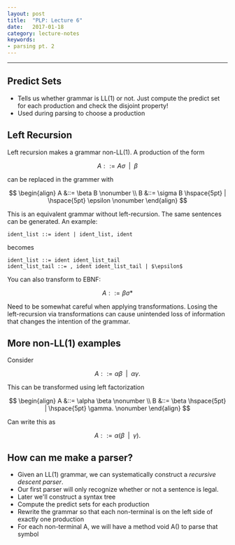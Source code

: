 ```yaml
---
layout: post
title:  "PLP: Lecture 6"
date:   2017-01-18
category: lecture-notes
keywords: 
- parsing pt. 2
---
```


<script type="text/javascript" async
  src="https://cdn.mathjax.org/mathjax/latest/MathJax.js?config=TeX-MML-AM_CHTML">
</script>

<script type="text/x-mathjax-config">
MathJax.Hub.Config({
  TeX: { equationNumbers: { autoNumber: "AMS" } },
  tex2jax: {inlineMath: [['$','$'], ['\\(','\\)']]}
});
</script>

---

## Predict Sets

* Tells us whether grammar is LL(1) or not. Just compute the predict set for each production and check the disjoint property!
* Used during parsing to choose a production

## Left Recursion

Left recursion makes a grammar non-LL(1). A production of the form

$$
A ::= A \sigma \hspace{5pt} | \hspace{5pt} \beta 
$$

can be replaced in the grammer with 

$$
\begin{align}
A &::= \beta B \nonumber \\
B &::= \sigma B \hspace{5pt} | \hspace{5pt} \epsilon \nonumber
\end{align}
$$

This is an equivalent grammar without left-recursion. The same sentences can be generated. 
An example: 

	ident_list ::= ident | ident_list, ident 

becomes

	ident_list ::= ident ident_list_tail
	ident_list_tail ::= , ident ident_list_tail | $\epsilon$

You can also transform to EBNF: 

$$
A ::= \beta \sigma *
$$

Need to be somewhat careful when applying transformations. Losing the left-recursion via transformations can cause unintended loss of information that changes the intention of the grammar. 

## More non-LL(1) examples

Consider

$$
A ::= \alpha \beta \hspace{5pt} | \hspace{5pt} \alpha \gamma.
$$

This can be transformed using left factorization

$$
\begin{align}
A &::= \alpha \beta \nonumber \\
B &::= \beta \hspace{5pt} | \hspace{5pt} \gamma. \nonumber
\end{align}
$$

Can write this as

$$
A ::= \alpha ( \beta \hspace{5pt} | \hspace{5pt} \gamma ).
$$

## How can me make a parser?

* Given an LL(1) grammar, we can systematically construct a *recursive descent parser*.
* Our first parser will only recognize whether or not a sentence is legal.
* Later we'll construct a syntax tree
* Compute the predict sets for each production
* Rewrite the grammar so that each non-terminal is on the left side of exactly one production
* For each non-terminal A, we will have a method void A() to parse that symbol